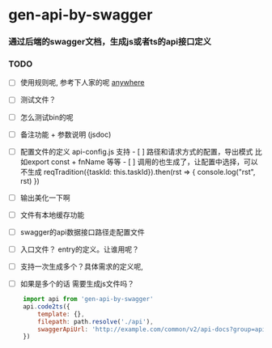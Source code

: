 # gen-api-by-swagger

### 通过后端的swagger文档，生成js或者ts的api接口定义


### TODO
- [ ] 使用规则呢, 参考下人家的呢 [anywhere](https://www.npmjs.com/package/anywhere)

- [ ] 测试文件？
- [ ] 怎么测试bin的呢
- [ ] 备注功能 + 参数说明 (jsdoc)

- [ ] 配置文件的定义 api-config.js 支持
        - [ ] 路径和请求方式的配置，导出模式 比如export const + fnName 等等 
        - [ ] 调用的也生成了，让配置中选择，可以不生成
              reqTradition({taskId: this.taskId}).then(rst => {
                console.log("rst", rst)
              })

- [ ] 输出美化一下啊

- [ ] 文件有本地缓存功能
- [ ] swagger的api数据接口路径走配置文件
- [ ] 入口文件？ entry的定义。让谁用呢？

- [ ] 支持一次生成多个？具体需求的定义呢, 
- [ ] 如果是多个的话 需要生成js文件吗？


``` javascript
    import api from 'gen-api-by-swagger'
    api.code2ts({
        template: {},
        filepath: path.resolve('./api'),
        swaggerApiUrl: 'http://example.com/common/v2/api-docs?group=api'
    })
```    